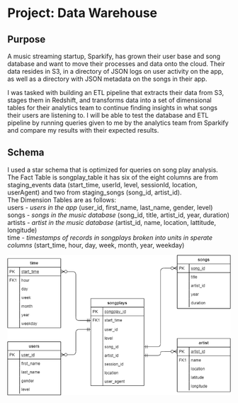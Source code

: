 # Project: Data Warehouse
## Purpose
A music streaming startup, Sparkify, has grown their user base and song database and want to move their processes and data onto the cloud. Their data resides in S3, in a directory of JSON logs on user activity on the app, as well as a directory with JSON metadata on the songs in their app.  

I was tasked with building an ETL pipeline that extracts their data from S3, stages them in Redshift, and transforms data into a set of dimensional tables for their analytics team to continue finding insights in what songs their users are listening to. I will be able to test the database and ETL pipeline by running queries given to me by the analytics team from Sparkify and compare my results with their expected results.  

## Schema
I used a star schema that is optimized for queries on song play analysis.  
The Fact Table is songplay_table it has six of the eight columns are from staging_events data (start_time, userId, level, sessionId, location, userAgent) and two from staging_songs (song_id, artist_id).  
The Dimension Tables are as follows:  
users - _users in the app_ (user_id, first_name, last_name, gender, level)   
songs - _songs in the music database_ (song_id, title, artist_id, year, duration)  
artists - _artist in the music database_ (artist_id, name, location, lattitude, longitude)  
time - _timestamps of records in songplays broken into units in sperate columns_ (start_time, hour, day, week, month, year, weekday)  


![Project 3 Schema](https://github.com/seisolo76/UDACITY-Project-3-Data-Warehouse/blob/master/Project%203%20schema.png)


